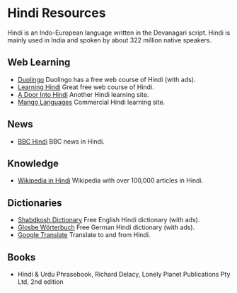 # Hindi Resources 

Hindi is an Indo-European language written in the Devanagari script. Hindi is mainly used in India and spoken by about 322 million native speakers.

## Web Learning

* [Duolingo](https://www.duolingo.com/) Duolingo has a free web course of Hindi (with ads).
* [Learning Hindi](http://www.learning-hindi.com) Great free web course of Hindi.
* [A Door Into Hindi](https://taj.oasis.unc.edu/) Another Hindi learning site.
* [Mango Languages](https://mangolanguages.com/) Commercial Hindi learning site.

## News

* [BBC Hindi](https://www.bbc.com/hindi) BBC news in Hindi.

## Knowledge

* [Wikipedia in Hindi](https://hi.wikipedia.org) Wikipedia with over 100,000 articles in Hindi.

## Dictionaries

* [Shabdkosh Dictionary](https://www.shabdkosh.com/) Free English Hindi dictionary (with ads).
* [Glosbe Wörterbuch](https://de.glosbe.com/de/hi/) Free German Hindi dictionary (with ads).
* [Google Translate](https://translate.google.com/) Translate to and from Hindi.


## Books
* Hindi & Urdu Phrasebook, Richard Delacy, Lonely Planet Publications Pty Ltd, 2nd edition 
